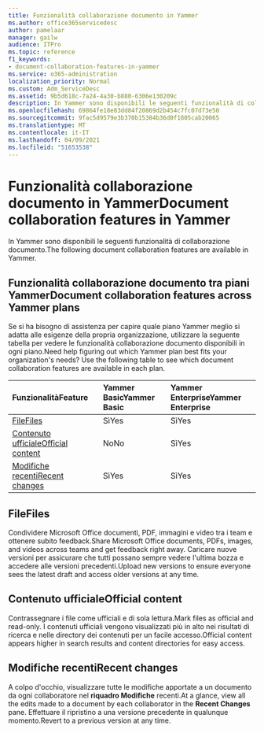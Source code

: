 ```yaml
---
title: Funzionalità collaborazione documento in Yammer
ms.author: office365servicedesc
author: pamelaar
manager: gailw
audience: ITPro
ms.topic: reference
f1_keywords:
- document-collaboration-features-in-yammer
ms.service: o365-administration
localization_priority: Normal
ms.custom: Adm_ServiceDesc
ms.assetid: 9b5d618c-7a24-4a30-b880-6306e130209c
description: In Yammer sono disponibili le seguenti funzionalità di collaborazione documento.
ms.openlocfilehash: 69864fe18e83dd84f20869d2b454c7fc07d73e50
ms.sourcegitcommit: 9fac5d9579e3b370b15384b36d0f1805cab20065
ms.translationtype: MT
ms.contentlocale: it-IT
ms.lasthandoff: 04/09/2021
ms.locfileid: "51653538"
---
```

# <a name="document-collaboration-features-in-yammer"></a><span data-ttu-id="d3cba-103">Funzionalità collaborazione documento in Yammer</span><span class="sxs-lookup"><span data-stu-id="d3cba-103">Document collaboration features in Yammer</span></span>

<span data-ttu-id="d3cba-104">In Yammer sono disponibili le seguenti funzionalità di collaborazione documento.</span><span class="sxs-lookup"><span data-stu-id="d3cba-104">The following document collaboration features are available in Yammer.</span></span>
  
## <a name="document-collaboration-features-across-yammer-plans"></a><span data-ttu-id="d3cba-105">Funzionalità collaborazione documento tra piani Yammer</span><span class="sxs-lookup"><span data-stu-id="d3cba-105">Document collaboration features across Yammer plans</span></span>

<span data-ttu-id="d3cba-p101">Se si ha bisogno di assistenza per capire quale piano Yammer meglio si adatta alle esigenze della propria organizzazione, utilizzare la seguente tabella per vedere le funzionalità collaborazione documento disponibili in ogni piano.</span><span class="sxs-lookup"><span data-stu-id="d3cba-p101">Need help figuring out which Yammer plan best fits your organization's needs? Use the following table to see which document collaboration features are available in each plan.</span></span>
  
|<span data-ttu-id="d3cba-108">**Funzionalità**</span><span class="sxs-lookup"><span data-stu-id="d3cba-108">**Feature**</span></span>|<span data-ttu-id="d3cba-109">**Yammer Basic**</span><span class="sxs-lookup"><span data-stu-id="d3cba-109">**Yammer Basic**</span></span>|<span data-ttu-id="d3cba-110">**Yammer Enterprise**</span><span class="sxs-lookup"><span data-stu-id="d3cba-110">**Yammer Enterprise**</span></span>|
|:-----|:-----|:-----|
|[<span data-ttu-id="d3cba-111">File</span><span class="sxs-lookup"><span data-stu-id="d3cba-111">Files</span></span>](document-collaboration-features-in-yammer.md#files) <br/> |<span data-ttu-id="d3cba-112">Sì</span><span class="sxs-lookup"><span data-stu-id="d3cba-112">Yes</span></span>  <br/> |<span data-ttu-id="d3cba-113">Sì</span><span class="sxs-lookup"><span data-stu-id="d3cba-113">Yes</span></span>  <br/> |
|[<span data-ttu-id="d3cba-114">Contenuto ufficiale</span><span class="sxs-lookup"><span data-stu-id="d3cba-114">Official content</span></span>](document-collaboration-features-in-yammer.md#official-content) <br/> |<span data-ttu-id="d3cba-115">No</span><span class="sxs-lookup"><span data-stu-id="d3cba-115">No</span></span>  <br/> |<span data-ttu-id="d3cba-116">Sì</span><span class="sxs-lookup"><span data-stu-id="d3cba-116">Yes</span></span>  <br/> |
|[<span data-ttu-id="d3cba-117">Modifiche recenti</span><span class="sxs-lookup"><span data-stu-id="d3cba-117">Recent changes</span></span>](document-collaboration-features-in-yammer.md#recent-changes) <br/> |<span data-ttu-id="d3cba-118">Sì</span><span class="sxs-lookup"><span data-stu-id="d3cba-118">Yes</span></span>  <br/> |<span data-ttu-id="d3cba-119">Sì</span><span class="sxs-lookup"><span data-stu-id="d3cba-119">Yes</span></span>  <br/> |

## <a name="files"></a><span data-ttu-id="d3cba-120">File</span><span class="sxs-lookup"><span data-stu-id="d3cba-120">Files</span></span>

<span data-ttu-id="d3cba-121">Condividere Microsoft Office documenti, PDF, immagini e video tra i team e ottenere subito feedback.</span><span class="sxs-lookup"><span data-stu-id="d3cba-121">Share Microsoft Office documents, PDFs, images, and videos across teams and get feedback right away.</span></span> <span data-ttu-id="d3cba-122">Caricare nuove versioni per assicurare che tutti possano sempre vedere l'ultima bozza e accedere alle versioni precedenti.</span><span class="sxs-lookup"><span data-stu-id="d3cba-122">Upload new versions to ensure everyone sees the latest draft and access older versions at any time.</span></span>
  
## <a name="official-content"></a><span data-ttu-id="d3cba-123">Contenuto ufficiale</span><span class="sxs-lookup"><span data-stu-id="d3cba-123">Official content</span></span>

<span data-ttu-id="d3cba-124">Contrassegnare i file come ufficiali e di sola lettura.</span><span class="sxs-lookup"><span data-stu-id="d3cba-124">Mark files as official and read-only.</span></span> <span data-ttu-id="d3cba-125">I contenuti ufficiali vengono visualizzati più in alto nei risultati di ricerca e nelle directory dei contenuti per un facile accesso.</span><span class="sxs-lookup"><span data-stu-id="d3cba-125">Official content appears higher in search results and content directories for easy access.</span></span>

## <a name="recent-changes"></a><span data-ttu-id="d3cba-126">Modifiche recenti</span><span class="sxs-lookup"><span data-stu-id="d3cba-126">Recent changes</span></span>

<span data-ttu-id="d3cba-127">A colpo d'occhio, visualizzare tutte le modifiche apportate a un documento da ogni collaboratore nel **riquadro Modifiche** recenti.</span><span class="sxs-lookup"><span data-stu-id="d3cba-127">At a glance, view all the edits made to a document by each collaborator in the **Recent Changes** pane.</span></span> <span data-ttu-id="d3cba-128">Effettuare il ripristino a una versione precedente in qualunque momento.</span><span class="sxs-lookup"><span data-stu-id="d3cba-128">Revert to a previous version at any time.</span></span>
  